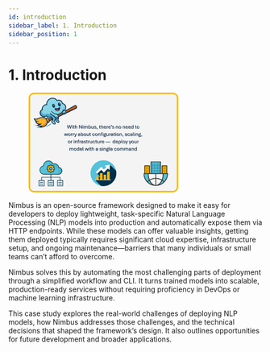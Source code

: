 ```yaml
---
id: introduction
sidebar_label: 1. Introduction
sidebar_position: 1
---
```


# 1. Introduction

<figure>
  <img src="/img/intro.png" className="intro image" alt="Intro image" width="70%"/>
</figure>

Nimbus is an open-source framework designed to make it easy for developers to deploy lightweight, task-specific Natural Language Processing (NLP) models into production and automatically expose them via HTTP endpoints. While these models can offer valuable insights, getting them deployed typically requires significant cloud expertise, infrastructure setup, and ongoing maintenance—barriers that many individuals or small teams can’t afford to overcome.

Nimbus solves this by automating the most challenging parts of deployment through a simplified workflow and CLI. It turns trained models into scalable, production-ready services without requiring proficiency in DevOps or machine learning infrastructure.

This case study explores the real-world challenges of deploying NLP models, how Nimbus addresses those challenges, and the technical decisions that shaped the framework’s design. It also outlines opportunities for future development and broader applications.
